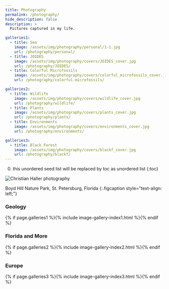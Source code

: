 ```yaml
---
title: Photography
permalink: /photography/
hide_description: false
description: >
  Pictures captured in my life.

galleries1:
  - title: Sea
    image: /assets/img/photography/personal/1-1.jpg
    url: /photography/personal/
  - title: JOIDES
    image: /assets/img/photography/covers/JOIDES_cover.jpg
    url: /photography/JOIDES/
  - title: Colorful Microfossils
    image: /assets/img/photography/covers/colorful_microfossils_cover.jpg
    url: /photography/colorful-microfossils/

galleries2:
  - title: Wildlife
    image: /assets/img/photography/covers/wildlife_cover.jpg
    url: /photography/wildlife/
  - title: Plants
    image: /assets/img/photography/covers/plants_cover.jpg
    url: /photography/plants/
  - title: Environments
    image: /assets/img/photography/covers/environments_cover.jpg
    url: /photography/environments/

galleries3:
  - title: Black Forest
    image: /assets/img/photography/covers/blackf_cover.jpg
    url: /photography/blackf/
---
```


0. this unordered seed list will be replaced by toc as unordered list
{:toc}

<img src="/assets/img/photography/Snapping.jpg" alt="Christian Haller photography">

Boyd Hill Nature Park, St. Petersburg, Florida
{:.figcaption style="text-align: left;"}

### <i class="icomoon icon-aperture"></i> Geology

{% if page.galleries1 %}{% include image-gallery-index1.html %}{% endif %}

### <i class="icomoon icon-aperture"></i> Florida and More

{% if page.galleries2 %}{% include image-gallery-index2.html %}{% endif %}

### <i class="icomoon icon-aperture"></i> Europe

{% if page.galleries3 %}{% include image-gallery-index3.html %}{% endif %}
